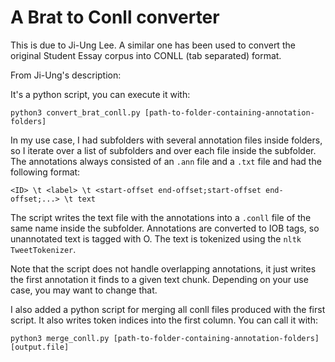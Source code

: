 # A Brat to Conll converter

This is due to Ji-Ung Lee. A similar one has been used to convert the original Student Essay corpus into CONLL (tab separated) format.

From Ji-Ung's description:

It's a python script, you can execute it with:

``python3 convert_brat_conll.py [path-to-folder-containing-annotation-folders]``

In my use case, I had subfolders with several annotation files inside folders, so I iterate over a list of subfolders and over each file inside the subfolder. 
The annotations always consisted of an `.ann` file and a `.txt` file and had the following format:

``<ID> \t <label> \t <start-offset end-offset;start-offset end-offset;...> \t text``

The script writes the text file with the annotations into a `.conll` file of the same name inside the subfolder.
Annotations are converted to IOB tags, so unannotated text is tagged with O.
The text is tokenized using the `nltk TweetTokenizer`.

Note that the script does not handle overlapping annotations, it just writes the first annotation it finds to a given text chunk. 
Depending on your use case, you may want to change that. 

I also added a python script for merging all conll files produced with the first script. It also writes token indices into the first column.
You can call it with:

``python3 merge_conll.py [path-to-folder-containing-annotation-folders] [output.file]``
